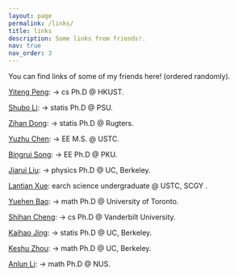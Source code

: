 ```yaml
---
layout: page
permalink: /links/
title: links 
description: Some links from friends!.
nav: true
nav_order: 3 
---
```

You can find links of some of my friends here! (ordered randomly).

[Yiteng Peng](https://www.pengyiteng.com/cv/):  → cs Ph.D @ HKUST.

[Shubo Li](http://home.ustc.edu.cn/~samsara): → statis Ph.D @ PSU.

[Zihan Dong](http://home.ustc.edu.cn/~andong): → statis Ph.D @ Rugters.

[Yuzhu Chen](https://cyzkrau.github.io):  → EE M.S. @ USTC.

[Bingrui Song](http://home.ustc.edu.cn/~songbr/): → EE Ph.D @ PKU.

[Jiarui Liu](http://home.ustc.edu.cn/~ljr145733/): → physics Ph.D @ UC, Berkeley.

[Lantian Xue](https://xuelantian.com/): earch science undergraduate @ USTC, SCGY <!-- → M.S. @ USTC-->.

[Yuehen Bao](https://sites.google.com/view/bao624): → math Ph.D @ University of Toronto.

[Shihan Cheng](): → cs Ph.D @ Vanderbilt University.

[Kaihao Jing](): → statis Ph.D @ UC, Berkeley.

[Keshu Zhou](https://kzhou2001.github.io): → math Ph.D @ UC, Berkeley.

[Anlun Li](https://alan200107.github.io): → math Ph.D @ NUS.
